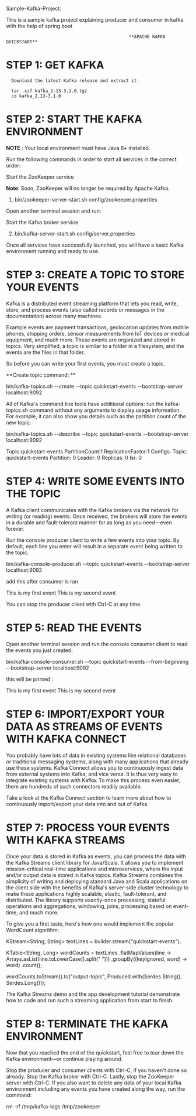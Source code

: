
 Sample-Kafka-Project:


This is a sample kafka project explaining producer and consumer in kafka with the help of spring boot

                                                   **APACHE KAFKA QUICKSTART**


# STEP 1: GET KAFKA

      Download the latest Kafka release and extract it:
      
      tar -xzf kafka_2.13-3.1.0.tgz
      cd kafka_2.13-3.1.0


# STEP 2: START THE KAFKA ENVIRONMENT

   **NOTE** : Your local environment must have Java 8+ installed.

Run the following commands in order to start all services in the correct order:

Start the ZooKeeper service

  **Note**: Soon, ZooKeeper will no longer be required by Apache Kafka.

1. bin/zookeeper-server-start.sh config/zookeeper.properties
 
 
Open another terminal session and run:

 
 Start the Kafka broker service

2. bin/kafka-server-start.sh config/server.properties

Once all services have successfully launched, you will have a basic Kafka environment running and ready to use.


 

# STEP 3: CREATE A TOPIC TO STORE YOUR EVENTS


 Kafka is a distributed event streaming platform that lets you read, write, store, and process events (also called records or messages in the documentation) across many machines.

 Example events are payment transactions, geolocation updates from mobile phones, shipping orders, sensor measurements from IoT devices or medical equipment, and much more. These events are organized and stored in topics. Very simplified, a topic is similar to a folder in a filesystem, and the events are the files in that folder.

 So before you can write your first events, you must create a topic.



**Create topic command:  **


bin/kafka-topics.sh --create --topic quickstart-events --bootstrap-server localhost:9092




All of Kafka's command line tools have additional options: run the kafka-topics.sh command without any arguments to display usage information. For example, it can also show you details such as the partition count of the new topic:

bin/kafka-topics.sh --describe --topic quickstart-events --bootstrap-server localhost:9092


Topic:quickstart-events  PartitionCount:1    ReplicationFactor:1 Configs:
    Topic: quickstart-events Partition: 0    Leader: 0   Replicas: 0 Isr: 0
    
    
    
    
# STEP 4: WRITE SOME EVENTS INTO THE TOPIC


A Kafka client communicates with the Kafka brokers via the network for writing (or reading) events. Once received, the brokers will store the events in a durable and fault-tolerant manner for as long as you need—even forever.

Run the console producer client to write a few events into your topic. By default, each line you enter will result in a separate event being written to the topic.    



bin/kafka-console-producer.sh --topic quickstart-events --bootstrap-server localhost:9092

add this after consumer is ran

This is my first event
This is my second event

You can stop the producer client with Ctrl-C at any time.

# STEP 5: READ THE EVENTS


Open another terminal session and run the console consumer client to read the events you just created:

bin/kafka-console-consumer.sh --topic quickstart-events --from-beginning --bootstrap-server localhost:9092

this will be printed :

This is my first event
This is my second event


# STEP 6: IMPORT/EXPORT YOUR DATA AS STREAMS OF EVENTS WITH KAFKA CONNECT

You probably have lots of data in existing systems like relational databases or traditional messaging systems, along with many applications that already use these systems. Kafka Connect allows you to continuously ingest data from external systems into Kafka, and vice versa. It is thus very easy to integrate existing systems with Kafka. To make this process even easier, there are hundreds of such connectors readily available.

Take a look at the Kafka Connect section to learn more about how to continuously import/export your data into and out of Kafka.


# STEP 7: PROCESS YOUR EVENTS WITH KAFKA STREAMS

Once your data is stored in Kafka as events, you can process the data with the Kafka Streams client library for Java/Scala. It allows you to implement mission-critical real-time applications and microservices, where the input and/or output data is stored in Kafka topics. Kafka Streams combines the simplicity of writing and deploying standard Java and Scala applications on the client side with the benefits of Kafka's server-side cluster technology to make these applications highly scalable, elastic, fault-tolerant, and distributed. The library supports exactly-once processing, stateful operations and aggregations, windowing, joins, processing based on event-time, and much more.

To give you a first taste, here's how one would implement the popular WordCount algorithm:

KStream<String, String> textLines = builder.stream("quickstart-events");

KTable<String, Long> wordCounts = textLines
            .flatMapValues(line -> Arrays.asList(line.toLowerCase().split(" ")))
            .groupBy((keyIgnored, word) -> word)
            .count();

wordCounts.toStream().to("output-topic", Produced.with(Serdes.String(), Serdes.Long()));


The Kafka Streams demo and the app development tutorial demonstrate how to code and run such a streaming application from start to finish.


# STEP 8: TERMINATE THE KAFKA ENVIRONMENT

Now that you reached the end of the quickstart, feel free to tear down the Kafka environment—or continue playing around.

Stop the producer and consumer clients with Ctrl-C, if you haven't done so already.
Stop the Kafka broker with Ctrl-C.
Lastly, stop the ZooKeeper server with Ctrl-C.
If you also want to delete any data of your local Kafka environment including any events you have created along the way, run the command:

rm -rf /tmp/kafka-logs /tmp/zookeeper



